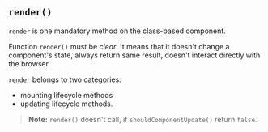 ## `render()`

`render` is one mandatory method on the class-based component.

Function `render()` must be *clear*. It means that it doesn't change a component's state, always return same result, doesn't interact directly with the browser.

`render` belongs to two categories: 
* mounting lifecycle methods
* updating lifecycle methods. 

>**Note:** `render()` doesn't call, if `shouldComponentUpdate()` return `false`.